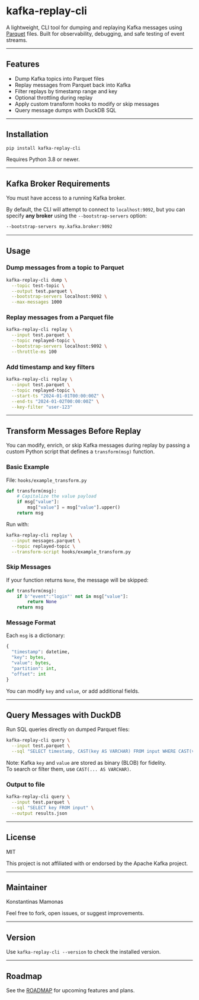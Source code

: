 # kafka-replay-cli

A lightweight, CLI tool for dumping and replaying Kafka messages using [Parquet](https://parquet.apache.org/) files. Built for observability, debugging, and safe testing of event streams.

---

## Features

- Dump Kafka topics into Parquet files
- Replay messages from Parquet back into Kafka
- Filter replays by timestamp range and key
- Optional throttling during replay
- Apply custom transform hooks to modify or skip messages
- Query message dumps with DuckDB SQL

---

## Installation

```bash
pip install kafka-replay-cli
```

Requires Python 3.8 or newer.

---

## Kafka Broker Requirements

You must have access to a running Kafka broker.

By default, the CLI will attempt to connect to `localhost:9092`, but you can specify **any broker** using the `--bootstrap-servers` option:

```bash
--bootstrap-servers my.kafka.broker:9092
```

---

## Usage

### Dump messages from a topic to Parquet

```bash
kafka-replay-cli dump \
  --topic test-topic \
  --output test.parquet \
  --bootstrap-servers localhost:9092 \
  --max-messages 1000
```

### Replay messages from a Parquet file

```bash
kafka-replay-cli replay \
  --input test.parquet \
  --topic replayed-topic \
  --bootstrap-servers localhost:9092 \
  --throttle-ms 100
```

### Add timestamp and key filters

```bash
kafka-replay-cli replay \
  --input test.parquet \
  --topic replayed-topic \
  --start-ts "2024-01-01T00:00:00Z" \
  --end-ts "2024-01-02T00:00:00Z" \
  --key-filter "user-123"
```

---

## Transform Messages Before Replay

You can modify, enrich, or skip Kafka messages during replay by passing a custom Python script that defines a `transform(msg)` function.

### Basic Example

File: `hooks/example_transform.py`

```python
def transform(msg):
    # Capitalize the value payload
    if msg["value"]:
        msg["value"] = msg["value"].upper()
    return msg
```

Run with:

```bash
kafka-replay-cli replay \
  --input messages.parquet \
  --topic replayed-topic \
  --transform-script hooks/example_transform.py
```

### Skip Messages

If your function returns `None`, the message will be skipped:

```python
def transform(msg):
    if b'"event":"login"' not in msg["value"]:
        return None
    return msg
```

### Message Format

Each `msg` is a dictionary:

```python
{
  "timestamp": datetime,
  "key": bytes,
  "value": bytes,
  "partition": int,
  "offset": int
}
```

You can modify `key` and `value`, or add additional fields.

---

## Query Messages with DuckDB

Run SQL queries directly on dumped Parquet files:

```bash
kafka-replay-cli query \
  --input test.parquet \
  --sql "SELECT timestamp, CAST(key AS VARCHAR) FROM input WHERE CAST(value AS VARCHAR) LIKE '%login%'"
```

Note: Kafka `key` and `value` are stored as binary (BLOB) for fidelity.  
To search or filter them, use `CAST(... AS VARCHAR)`.

### Output to file

```bash
kafka-replay-cli query \
  --input test.parquet \
  --sql "SELECT key FROM input" \
  --output results.json
```

---

## License

MIT

This project is not affiliated with or endorsed by the Apache Kafka project.

---

## Maintainer

Konstantinas Mamonas

Feel free to fork, open issues, or suggest improvements.

---

## Version

Use `kafka-replay-cli --version` to check the installed version.

---

## Roadmap

See the [ROADMAP](./ROADMAP.md) for upcoming features and plans.